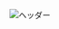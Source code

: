 ![ヘッダー](https://user-images.githubusercontent.com/41687514/151329320-7676757d-3b06-4c5b-bd7f-772939841835.png)
